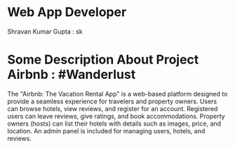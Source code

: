 # Web App Developer 
   Shravan Kumar Gupta : sk
# Some Description About Project Airbnb : #Wanderlust  

  The "Airbnb: The Vacation Rental App" is a web-based platform designed to provide
  a seamless experience for travelers and property owners. Users can browse hotels, view reviews,
  and register for an account. Registered users can leave reviews, give ratings, and book
  accommodations. Property owners (hosts) can list their hotels with details such as images, price,
  and location. An admin panel is included for managing users, hotels, and reviews.